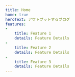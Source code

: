 ```yaml
---
title: Home
home: true
heroText: アウトプットするブログ
features:
-
    title: Feature 1
    details: Feature Details
-
    title: Feature 2
    details: Feature Details
-
    title: Feature 3
    details: Feature Details
---
```

<BlogPostList
  :pages="$site.pages"
  :page-size="$site.themeConfig.pageSize"
  :start-page="$site.themeConfig.startPage"
/>
